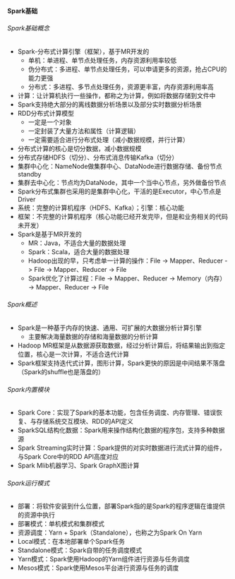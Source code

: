 #### Spark基础

###### Spark基础概念

- Spark-分布式计算引擎（框架），基于MR开发的
  - 单机：单进程、单节点处理任务，内存资源利用率较低
  - 伪分布式：多进程、单节点处理任务，可以申请更多的资源，抢占CPU的能力更强
  - 分布式：多进程、多节点处理任务，资源更丰富，内存资源利用率高
- 计算：让计算机执行一些操作，都称之为计算，例如将数据存储到文件中
- Spark支持绝大部分的离线数据分析场景以及部分实时数据分析场景
- RDD分布式计算模型
  - 一定是一个对象
  - 一定封装了大量方法和属性（计算逻辑）
  - 一定需要适合进行分布式处理（减小数据规模，并行计算）
- 分布式计算的核心是切分数据，减小数据规模
- 分布式存储HDFS（切分）、分布式消息传输Kafka（切分）
- 集群中心化：NameNode做集群中心、DataNode进行数据存储、备份节点standby
- 集群去中心化：节点均为DataNode，其中一个当中心节点，另外做备份节点
- Spark分布式集群也采用的是集群中心化，干活的是Executor，中心节点是Driver
- 系统：完整的计算机程序（HDFS、Kafka）；引擎：核心功能
- 框架：不完整的计算机程序（核心功能已经开发完毕，但是和业务相关的代码未开发）
- Spark是基于MR开发的
  - MR：Java，不适合大量的数据处理
  - Spark：Scala，适合大量的数据处理
  - Hadoop出现的早，只考虑单一计算的操作：File -> Mapper、Reducer -> File -> Mapper、Reducer -> File
  - Spark优化了计算过程：File -> Mapper、Reducer -> Memory（内存） -> Mapper、Reducer -> File

###### Spark概述

- Spark是一种基于内存的快速、通用、可扩展的大数据分析计算引擎
  - 主要解决海量数据的存储和海量数据的分析计算
- Hadoop MR框架是从数据源获取数据，经过分析计算后，将结果输出到指定位置，核心是一次计算，不适合迭代计算
- Spark框架支持迭代式计算，图形计算，Spark更快的原因是中间结果不落盘（Spark的shuffle也是落盘的）

###### Spark内置模块

- Spark Core：实现了Spark的基本功能，包含任务调度、内存管理、错误恢复、与存储系统交互模块、RDD的API定义
- SparkSQL结构化数据：Spark用来操作结构化数据的程序包，支持多种数据源
- Spark Streaming实时计算：Spark提供的对实时数据进行流式计算的组件，与Spark Core中的RDD API高度对应
- Spark Mlib机器学习、Spark GraphX图计算

###### Spark运行模式

- 部署：将软件安装到什么位置，部署Spark指的是Spark的程序逻辑在谁提供的资源中执行
- 部署模式：单机模式和集群模式
- 资源调度：Yarn + Spark（Standalone），也称之为Spark On Yarn
- Local模式：在本地部署单个Spark任务
- Standalone模式：Spark自带的任务调度模式
- Yarn模式：Spark使用Hadoop的Yarn组件进行资源与任务调度
- Mesos模式：Spark使用Mesos平台进行资源与任务的调度